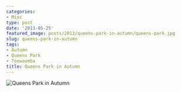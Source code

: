 ```yaml
---
categories:
- Misc
type: post
date: '2013-05-25'
featured_image: posts/2013/queens-park-in-autumn/queens-park.jpg
slug: queens-park-in-autumn
tags:
- Autumn
- Queens Park
- Toowoomba
title: Queens Park in Autumn
---
```


![Queens Park in Autumn](queens-park.jpg)